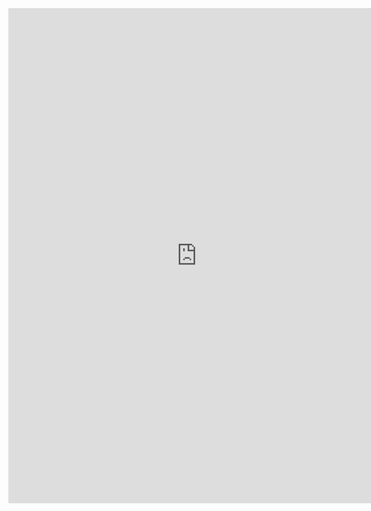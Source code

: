 <iframe src="https://docs.google.com/forms/d/1JyBw4XmBfIVM605RIFwG0GmAlgHQ_7FvPgflwGDFbOs/viewform?embedded=true" width="760" height="1000" frameborder="0" marginheight="0" marginwidth="0">Loading...</iframe>
